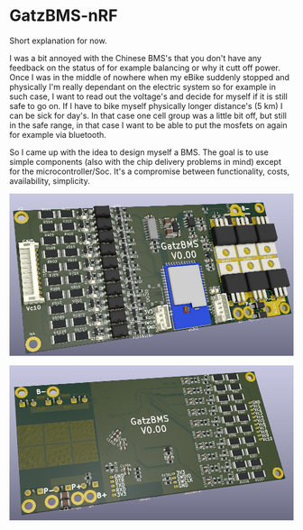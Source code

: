 # GatzBMS-nRF

Short explanation for now.

I was a bit annoyed with the Chinese BMS's that you don't have any feedback on the status of for example balancing or why it cutt off power. Once I was in the middle of nowhere when my eBike suddenly stopped and physically I'm really dependant on the electric system so for example in such case, I want to read out the voltage's and decide for myself if it is still safe to go on. If I have to bike myself physically longer distance's (5 km) I can be sick for day's. In that case one cell group was a little bit off, but still in the safe range, in that case I want to be able to put the mosfets on again for example via bluetooth.

So I came up with the idea to design myself a BMS. The goal is to use simple components (also with the chip delivery problems in mind) except for the microcontroller/Soc. It's a compromise between functionality, costs, availability, simplicity.

![This is an image](https://github.com/GatzeTech/GatzBMS-nRF/blob/main/image_front.png)

![This is an image](https://github.com/GatzeTech/GatzBMS-nRF/blob/main/image_back.png)
